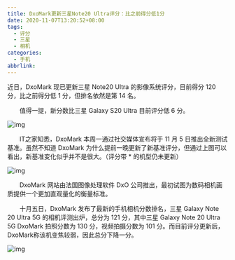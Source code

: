 ```yaml
---
title: DxoMark更新三星Note20 Ultra评分：比之前得分低1分
date: 2020-11-07T13:20:52+08:00
tags:
  - 评分
  - 三星
  - 相机
categories:
  - 手机
abbrlink:
---
```


近日，DxoMark 现已更新三星 Note20 Ultra 的影像系统评分，目前得分 120 分，比之前得分低 1 分，但排名依然是第 14 名。

　　值得一提，新分数比三星 Galaxy S20 Ultra 目前评分低 6 分。

![img](https://cdn.jsdelivr.net/gh/yakeing/Documentation@main/Hexo/images/b93b-kcieywa4305110.jpg)

　　IT之家知悉，DxoMark 本周一通过社交媒体宣布将于 11 月 5 日推出全新测试基准。虽然不知道 DxoMark 为什么提前一晚更新了新基准评分，但通过上图可以看出，新基准变化似乎并不是很大。（评分带 * 的机型仍未更新）

![img](https://cdn.jsdelivr.net/gh/yakeing/Documentation@main/Hexo/images/3f77-kcieywa4305106.jpg)

　　DxoMark 网站由法国图像处理软件 DxO 公司推出，最初试图为数码相机画质提供一个更加直观量化的衡量标准。

　　十月五日，DxoMark 发布了最新的手机相机分数排名，三星 Galaxy Note 20 Ultra 5G 的相机评测出炉，总分为 121 分，其中三星 Galaxy Note 20 Ultra 5G DxoMark 拍照分数为 130 分，视频拍摄分数为 101 分。而目前评分更新后，DxoMark称该机变焦较弱，因此总分下降一分。

![img](https://cdn.jsdelivr.net/gh/yakeing/Documentation@main/Hexo/images/77ad-kcieywa4305183.jpg)